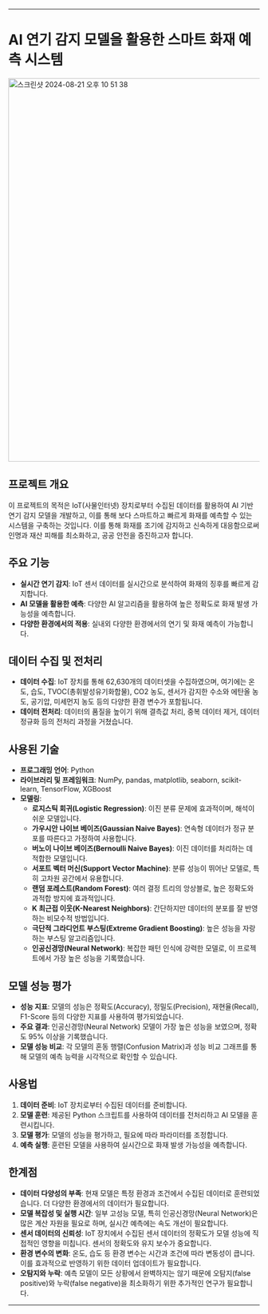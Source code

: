 

---
# AI 연기 감지 모델을 활용한 스마트 화재 예측 시스템
<img width="768" alt="스크린샷 2024-08-21 오후 10 51 38" src="https://github.com/user-attachments/assets/4c18fa78-79a6-4a1b-bec0-34cfd2fdfee5">

## 프로젝트 개요
이 프로젝트의 목적은 IoT(사물인터넷) 장치로부터 수집된 데이터를 활용하여 AI 기반 연기 감지 모델을 개발하고, 이를 통해 보다 스마트하고 빠르게 화재를 예측할 수 있는 시스템을 구축하는 것입니다. 이를 통해 화재를 조기에 감지하고 신속하게 대응함으로써 인명과 재산 피해를 최소화하고, 공공 안전을 증진하고자 합니다.

## 주요 기능
- **실시간 연기 감지**: IoT 센서 데이터를 실시간으로 분석하여 화재의 징후를 빠르게 감지합니다.
- **AI 모델을 활용한 예측**: 다양한 AI 알고리즘을 활용하여 높은 정확도로 화재 발생 가능성을 예측합니다.
- **다양한 환경에서의 적용**: 실내외 다양한 환경에서의 연기 및 화재 예측이 가능합니다.

## 데이터 수집 및 전처리
- **데이터 수집**: IoT 장치를 통해 62,630개의 데이터셋을 수집하였으며, 여기에는 온도, 습도, TVOC(총휘발성유기화합물), CO2 농도, 센서가 감지한 수소와 에탄올 농도, 공기압, 미세먼지 농도 등의 다양한 환경 변수가 포함됩니다.
- **데이터 전처리**: 데이터의 품질을 높이기 위해 결측값 처리, 중복 데이터 제거, 데이터 정규화 등의 전처리 과정을 거쳤습니다.

## 사용된 기술
- **프로그래밍 언어**: Python
- **라이브러리 및 프레임워크**: NumPy, pandas, matplotlib, seaborn, scikit-learn, TensorFlow, XGBoost
- **모델링**: 
  - **로지스틱 회귀(Logistic Regression)**: 이진 분류 문제에 효과적이며, 해석이 쉬운 모델입니다.
  - **가우시안 나이브 베이즈(Gaussian Naive Bayes)**: 연속형 데이터가 정규 분포를 따른다고 가정하여 사용합니다.
  - **버노이 나이브 베이즈(Bernoulli Naive Bayes)**: 이진 데이터를 처리하는 데 적합한 모델입니다.
  - **서포트 벡터 머신(Support Vector Machine)**: 분류 성능이 뛰어난 모델로, 특히 고차원 공간에서 유용합니다.
  - **랜덤 포레스트(Random Forest)**: 여러 결정 트리의 앙상블로, 높은 정확도와 과적합 방지에 효과적입니다.
  - **K 최근접 이웃(K-Nearest Neighbors)**: 간단하지만 데이터의 분포를 잘 반영하는 비모수적 방법입니다.
  - **극단적 그라디언트 부스팅(Extreme Gradient Boosting)**: 높은 성능을 자랑하는 부스팅 알고리즘입니다.
  - **인공신경망(Neural Network)**: 복잡한 패턴 인식에 강력한 모델로, 이 프로젝트에서 가장 높은 성능을 기록했습니다.

## 모델 성능 평가
- **성능 지표**: 모델의 성능은 정확도(Accuracy), 정밀도(Precision), 재현율(Recall), F1-Score 등의 다양한 지표를 사용하여 평가되었습니다.
- **주요 결과**: 인공신경망(Neural Network) 모델이 가장 높은 성능을 보였으며, 정확도 95% 이상을 기록했습니다.
- **모델 성능 비교**: 각 모델의 혼동 행렬(Confusion Matrix)과 성능 비교 그래프를 통해 모델의 예측 능력을 시각적으로 확인할 수 있습니다.

## 사용법
1. **데이터 준비**: IoT 장치로부터 수집된 데이터를 준비합니다.
2. **모델 훈련**: 제공된 Python 스크립트를 사용하여 데이터를 전처리하고 AI 모델을 훈련시킵니다.
3. **모델 평가**: 모델의 성능을 평가하고, 필요에 따라 파라미터를 조정합니다.
4. **예측 실행**: 훈련된 모델을 사용하여 실시간으로 화재 발생 가능성을 예측합니다.

## 한계점
- **데이터 다양성의 부족**: 현재 모델은 특정 환경과 조건에서 수집된 데이터로 훈련되었습니다. 더 다양한 환경에서의 데이터가 필요합니다.
- **모델 복잡성 및 실행 시간**: 일부 고성능 모델, 특히 인공신경망(Neural Network)은 많은 계산 자원을 필요로 하며, 실시간 예측에는 속도 개선이 필요합니다.
- **센서 데이터의 신뢰성**: IoT 장치에서 수집된 센서 데이터의 정확도가 모델 성능에 직접적인 영향을 미칩니다. 센서의 정확도와 유지 보수가 중요합니다.
- **환경 변수의 변화**: 온도, 습도 등 환경 변수는 시간과 조건에 따라 변동성이 큽니다. 이를 효과적으로 반영하기 위한 데이터 업데이트가 필요합니다.
- **오탐지와 누락**: 예측 모델이 모든 상황에서 완벽하지는 않기 때문에 오탐지(false positive)와 누락(false negative)을 최소화하기 위한 추가적인 연구가 필요합니다.

---

